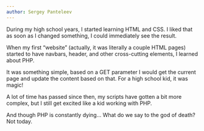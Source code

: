 ```yaml
---
author: Sergey Panteleev
---
```


During my high school years, I started learning HTML and CSS. I liked that as soon as I changed something, I could
immediately see the result.

When my first “website” (actually, it was literally a couple HTML pages) started to have navbars, header, and other
cross-cutting elements, I learned about PHP.

It was something simple, based on a GET parameter I would get the current page and update the content based on that.
For a high school kid, it was magic!

A lot of time has passed since then, my scripts have gotten a bit more complex,
but I still get excited like a kid working with PHP.

And though PHP is constantly dying... What do we say to the god of death? Not today.